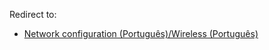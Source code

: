 Redirect to:

*   [Network configuration (Português)/Wireless (Português)](/index.php/Network_configuration_(Portugu%C3%AAs)/Wireless_(Portugu%C3%AAs) "Network configuration (Português)/Wireless (Português)")